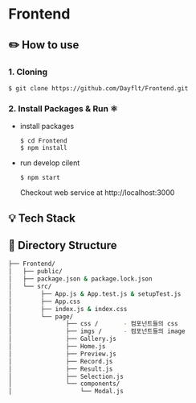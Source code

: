 # Frontend

## ✏️ How to use

  ### 1. Cloning
  ```
  $ git clone https://github.com/Dayflt/Frontend.git
  ```

  ### 2. Install Packages & Run ⚛️
  - install packages
    ```
    $ cd Frontend
    $ npm install
    ```
  - run develop cilent
    ```
    $ npm start
    ```
    Checkout web service at http://localhost:3000
  ## 💡 Tech Stack


## 🔧 Directory Structure
```bash
├── Frontend/
│   ├── public/    
│   ├── package.json & package.lock.json    
│   └── src/ 
│        ├── App.js & App.test.js & setupTest.js
│        ├── App.css
│        ├── index.js & index.css
│        └── page/
│   	        ├── css /       - 컴포넌트들의 css
│   	        ├── imgs /      - 컴포넌트들의 image
│   	        ├── Gallery.js          
│   	        ├── Home.js         
│   	        ├── Preview.js         
│   	        ├── Record.js         
│   	        ├── Result.js        
│   	        ├── Selection.js  
│   	        └── components/  
│                   └── Modal.js

```  
